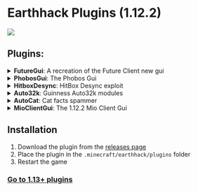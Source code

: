 # Earthhack Plugins (1.12.2)
[![](https://discordapp.com/api/guilds/1065633124366688298/widget.png?style=shield)](https://discord.gg/ByCCxHcX8U)

## Plugins:
<details>
<summary> <b>FutureGui</b>: A recreation of the Future Client new gui </summary>
  
  ## Description
  
  The new Future Gui, but in 3arthh4ck
  
  ## Images
  
  ![3arthhack with the FutureGui Plugin](https://media.discordapp.net/attachments/1097210568575819987/1115888227845423135/image1.jpg?width=1179&height=663)
  ![Future Client and FutureGui Plugin comparison](https://media.discordapp.net/attachments/1097210568575819987/1115888228281626654/image2.jpg?width=1179&height=663)
  
  ## Usage
  
  - Just load it into 3arthh4ck and click the module
  
  ## Todo
  
  - Descriptions
  - 100% accurate alpha settings
  - Change the arrow animation to the new one
  - Rainbow gui
  - Fix category motion
  
  ## Credits and Author
  
  The plugin was developed by [@Ai2473](https://github.com/Ai2473) and [@GentlemanMC](https://github.com/GentlemanMC). It is based on the Phobos Gui.
  
  Thanks to [@Gopro336](https://github.com/Gopro336-2) for the Exeter 1.12.2 client https://github.com/The-Gopro336-Archive/Exeter-1.12.2
</details>

<details>
<summary> <b>PhobosGui</b>: The Phobos Gui </summary>

  ## Description
  
  Working PhobosGui plugin
  
  ## Images
  
  ![3arthhack with the PhobosGui Plugin](https://media.discordapp.net/attachments/1102373040861491272/1117052249894555678/2023-06-10_13.18.52.png?width=777&height=675)
  ## Usage
  
  - Load it into 3arthh4ck and click the module
  
  ## Todo
  
  - Make the colors work as the original Phobos Gui
  
  ## Credits and Author
  
  Original plugin https://github.com/3arthqu4ke/3arthh4ck/tree/plugins/phobosgui made by [@3arthqu4ke](https://github.com/3arthqu4ke)<br>
  Fixes by [@Ai2473](https://github.com/Ai2473)
</details>

<details>
<summary> <b>HitboxDesync</b>: HitBox Desync exploit </summary>
  
  ## Description
  
  Mio Client HitBox Desync exploit
  
  ## Images
  
  ![Cool cat](https://media.discordapp.net/attachments/1047860003899457657/1114997507215347712/azumanga-daioh-azumanga.gif?width=704&height=525)
  
  ## Usage
  
  ![How to use](https://media.discordapp.net/attachments/1102373040861491272/1117242286925959198/e.jpg?width=1201&height=675)
  
  ## Credits and Author
  
  Original exploit https://github.com/mioclient/hitbox-desync <br>
  Plugin made by [@Ai2473](https://github.com/Ai2473), thx to [@Cattyn](https://github.com/cattyngmd) for the fix
</details>

<details>
<summary> <b>Auto32k</b>: Guinness Auto32k modules </summary>
  
  ## Description
  
  This plugin adds a lot of the 32k modules from [Guinness Client](https://github.com/The-Gopro336-Archive/Guinness-Deobf/) and the Phobos 32k Criticals module
  
  ## Usage
  
  - Have 32k shulkers (pvp.8b8t.me) and turn on the modules as needed
  
  ## Todo
  
  - Decode all obfed numbers
  - Merge Modules
  - Make chat better
  - Fix the module NewAuto32k secretclose closing everything when dying while placing
  
  ## Credits and Author
  
  The plugin was developed by [@Ai2473](https://github.com/Ai2473). Idea by [@Zane2b2t](https://github.com/Zane2b2t)
  
  Thanks to [@Gopro336](https://github.com/Gopro336-2) for the Guinness 1.12.2 client https://github.com/The-Gopro336-Archive/Guinness-Deobf/
</details>

<details>
<summary> <b>AutoCat</b>: Cat facts spammer </summary>

  ## Description
  
  Sends cat facts in the chat
  
  ## Images
  
  ![img.png](img.png)
  
  ## Credits and Author
  
  The plugin was developed by [@Ai2473](https://github.com/Ai2473). Idea by [@Queenelle](https://github.com/queenellee)
</details>

<details>
<summary> <b>MioClientGui</b>: The 1.12.2 Mio Client Gui </summary>

  ## Description
  
  The 1.12.2 Mio Client Gui, but in 3arthh4ck!
  
  ## Images
  
  ![Mio ClickGui in 3arthh4ck](https://media.discordapp.net/attachments/1075415497136406628/1162128317433008149/image.png?ex=65567ed6&is=654409d6&hm=e141158b6a68d5d00f894672a5fa10932e23baf9e014133b89cdc1800a984e2f&=&width=1606&height=903)
  ![An other picture taken using the future mode](https://media.discordapp.net/attachments/1075415497136406628/1170052157878309015/image.png?ex=6557a2fc&is=65452dfc&hm=13799f0a73237224415ea39827208449c29c36e1ea7ff67f15cf3708888a4964&=&width=1606&height=903)
  ## Usage
  
  - Just load it into 3arthh4ck and click the module. 
  - NOTE: Use [this](https://github.com/3arthh4ckDevelopment/3arthh4ck-Client/actions/runs/6474102582) version or [above](https://github.com/3arthh4ckDevelopment/3arthh4ck-Client/tree/dev)!
  
  ## Todo
  
  - Page settings
  - List settings
  - Hud editor compatibility
  
  ## Credits and Author
  
  The plugin was developed by [@Ai2473](https://github.com/Ai2473).<br>
  This is based on the 1.12.2 Mio Client Gui that was made by [@Asphyxia1337](https://github.com/asphyxia1337) and [@Cattyn](https://github.com/cattyngmd)
</details>

## Installation
1. Download the plugin from the [releases page](https://github.com/3arthh4ckDevelopment/3arthh4ck-Plugins/releases)
2. Place the plugin in the `.minecraft/earthhack/plugins` folder
3. Restart the game

### [Go to 1.13+ plugins](https://github.com/3arthh4ckDevelopment/3arthh4ck-Plugins/tree/1.13%2B)
